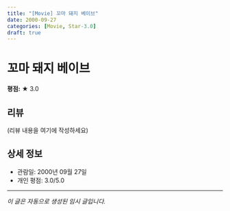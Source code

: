 ```yaml
---
title: "[Movie] 꼬마 돼지 베이브"
date: 2000-09-27
categories: [Movie, Star-3.0]
draft: true
---
```


# 꼬마 돼지 베이브

**평점:** ★ 3.0

## 리뷰

(리뷰 내용을 여기에 작성하세요)

## 상세 정보

- 관람일: 2000년 09월 27일
- 개인 평점: 3.0/5.0

---

*이 글은 자동으로 생성된 임시 글입니다.*
